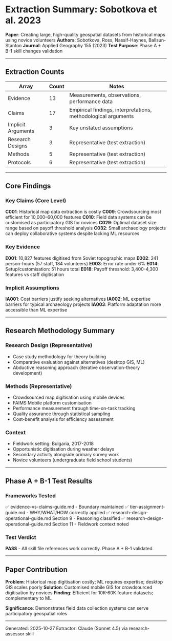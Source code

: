 # Extraction Summary: Sobotkova et al. 2023

**Paper**: Creating large, high-quality geospatial datasets from historical maps using novice volunteers
**Authors**: Sobotkova, Ross, Nassif-Haynes, Ballsun-Stanton
**Journal**: Applied Geography 155 (2023)
**Test Purpose**: Phase A + B-1 skill changes validation

---

## Extraction Counts

| Array | Count | Notes |
|-------|-------|-------|
| Evidence | 13 | Measurements, observations, performance data |
| Claims | 17 | Empirical findings, interpretations, methodological arguments |
| Implicit Arguments | 3 | Key unstated assumptions |
| Research Designs | 3 | Representative (test extraction) |
| Methods | 5 | Representative (test extraction) |
| Protocols | 6 | Representative (test extraction) |

---

## Core Findings

### Key Claims (Core Level)

**C001**: Historical map data extraction is costly
**C009**: Crowdsourcing most efficient for 10,000–60,000 features
**C010**: Field data systems can be customised as participatory GIS for novices
**C029**: Optimal dataset size range based on payoff threshold analysis
**C032**: Small archaeology projects can deploy collaborative systems despite lacking ML resources

### Key Evidence

**E001**: 10,827 features digitised from Soviet topographic maps
**E002**: 241 person-hours (57 staff, 184 volunteers)
**E003**: Error rate under 6%
**E014**: Setup/customisation: 51 hours total
**E018**: Payoff threshold: 3,400-4,300 features vs staff digitisation

### Implicit Assumptions

**IA001**: Cost barriers justify seeking alternatives
**IA002**: ML expertise barriers for typical archaeology projects
**IA003**: Platform adaptation more accessible than ML expertise

---

## Research Methodology Summary

### Research Design (Representative)
- Case study methodology for theory building
- Comparative evaluation against alternatives (desktop GIS, ML)
- Abductive reasoning approach (iterative observation-theory development)

### Methods (Representative)
- Crowdsourced map digitisation using mobile devices
- FAIMS Mobile platform customisation
- Performance measurement through time-on-task tracking
- Quality assurance through statistical sampling
- Cost-benefit analysis for efficiency assessment

### Context
- Fieldwork setting: Bulgaria, 2017-2018
- Opportunistic digitisation during weather delays
- Secondary activity alongside primary survey work
- Novice volunteers (undergraduate field school students)

---

## Phase A + B-1 Test Results

### Frameworks Tested
✅ evidence-vs-claims-guide.md - Boundary maintained
✅ tier-assignment-guide.md - WHY/WHAT/HOW correctly applied
✅ research-design-operational-guide.md Section 9 - Reasoning classified
✅ research-design-operational-guide.md Section 11 - Fieldwork context noted

### Test Verdict
**PASS** - All skill file references work correctly. Phase A + B-1 validated.

---

## Paper Contribution

**Problem**: Historical map digitisation costly; ML requires expertise; desktop GIS scales poorly
**Solution**: Customised mobile GIS for crowdsourced digitisation by novices
**Finding**: Efficient for 10K-60K feature datasets; complementary to ML

**Significance**: Demonstrates field data collection systems can serve participatory geospatial roles

---

Generated: 2025-10-27
Extractor: Claude (Sonnet 4.5) via research-assessor skill
